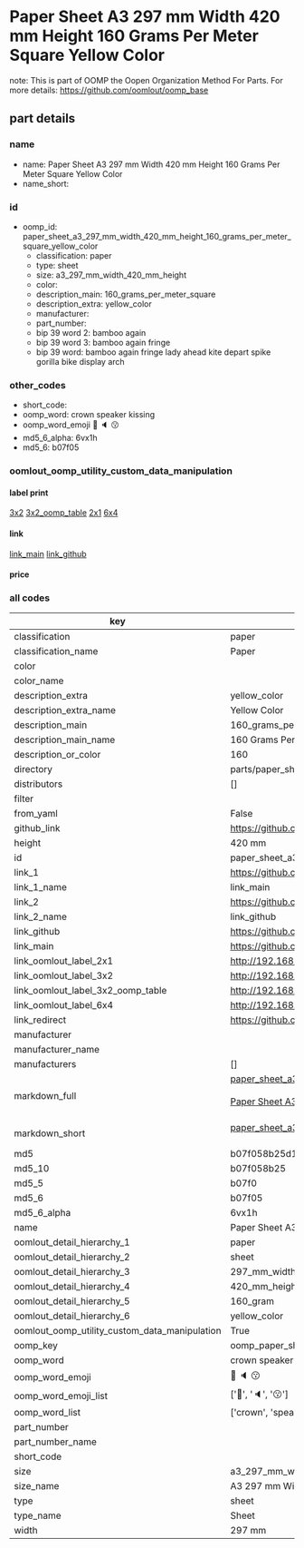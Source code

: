 # Paper Sheet A3 297 mm Width 420 mm Height 160 Grams Per Meter Square Yellow Color  

note: This is part of OOMP the Oopen Organization Method For Parts. For more details: https://github.com/oomlout/oomp_base

##  part details
  







### name
* name: Paper Sheet A3 297 mm Width 420 mm Height 160 Grams Per Meter Square Yellow Color
* name_short: 
### id
* oomp_id: paper_sheet_a3_297_mm_width_420_mm_height_160_grams_per_meter_square_yellow_color
  * classification: paper
  * type: sheet
  * size: a3_297_mm_width_420_mm_height
  * color: 
  * description_main: 160_grams_per_meter_square
  * description_extra: yellow_color
  * manufacturer: 
  * part_number: 
  * bip 39 word 2: bamboo again
  * bip 39 word 3: bamboo again fringe
  * bip 39 word: bamboo again fringe lady ahead kite depart spike gorilla bike display arch

### other_codes
* short_code: 
* oomp_word: crown speaker kissing
* oomp_word_emoji :crown: :speaker: :kissing:
* md5_6_alpha: 6vx1h
* md5_6: b07f05






### oomlout_oomp_utility_custom_data_manipulation
#### label print
[3x2](http://192.168.1.245:1112/?label=oomp%206vx1h)
[3x2_oomp_table](http://192.168.1.108:1112/?label=oomp%206vx1h)
[2x1](http://192.168.1.242:1112/?label=oomp%206vx1h)
[6x4](http://192.168.1.55:1112/?label=oomp%206vx1h)    

#### link

[link_main](https://github.com/oomlout/oomlout_oomp_version_1_messy/tree/main/parts/paper_sheet_a3_297_mm_width_420_mm_height_160_grams_per_meter_square_yellow_color) [link_github](https://github.com/oomlout/oomlout_oomp_version_1_messy/tree/main/parts/paper_sheet_a3_297_mm_width_420_mm_height_160_grams_per_meter_square_yellow_color)                             

#### price







### all codes 
| key | value |  
| --- | --- |  
| classification | paper |  
| classification_name | Paper |  
| color |  |  
| color_name |  |  
| description_extra | yellow_color |  
| description_extra_name | Yellow Color |  
| description_main | 160_grams_per_meter_square |  
| description_main_name | 160 Grams Per Meter Square |  
| description_or_color | 160 |  
| directory | parts/paper_sheet_a3_297_mm_width_420_mm_height_160_grams_per_meter_square_yellow_color |  
| distributors | [] |  
| filter |  |  
| from_yaml | False |  
| github_link | https://github.com/oomlout/oomlout_oomp_part_src/tree/main/parts/paper_sheet_a3_297_mm_width_420_mm_height_160_grams_per_meter_square_yellow_color |  
| height | 420 mm |  
| id | paper_sheet_a3_297_mm_width_420_mm_height_160_grams_per_meter_square_yellow_color |  
| link_1 | https://github.com/oomlout/oomlout_oomp_version_1_messy/tree/main/parts/paper_sheet_a3_297_mm_width_420_mm_height_160_grams_per_meter_square_yellow_color |  
| link_1_name | link_main |  
| link_2 | https://github.com/oomlout/oomlout_oomp_version_1_messy/tree/main/parts/paper_sheet_a3_297_mm_width_420_mm_height_160_grams_per_meter_square_yellow_color |  
| link_2_name | link_github |  
| link_github | https://github.com/oomlout/oomlout_oomp_version_1_messy/tree/main/parts/paper_sheet_a3_297_mm_width_420_mm_height_160_grams_per_meter_square_yellow_color |  
| link_main | https://github.com/oomlout/oomlout_oomp_version_1_messy/tree/main/parts/paper_sheet_a3_297_mm_width_420_mm_height_160_grams_per_meter_square_yellow_color |  
| link_oomlout_label_2x1 | http://192.168.1.242:1112/?label=oomp%206vx1h |  
| link_oomlout_label_3x2 | http://192.168.1.245:1112/?label=oomp%206vx1h |  
| link_oomlout_label_3x2_oomp_table | http://192.168.1.108:1112/?label=oomp%206vx1h |  
| link_oomlout_label_6x4 | http://192.168.1.55:1112/?label=oomp%206vx1h |  
| link_redirect | https://github.com/oomlout/oomlout_oomp_version_1_messy/tree/main/parts/paper_sheet_a3_297_mm_width_420_mm_height_160_grams_per_meter_square_yellow_color |  
| manufacturer |  |  
| manufacturer_name |  |  
| manufacturers | [] |  
| markdown_full | [paper_sheet_a3_297_mm_width_420_mm_height_160_grams_per_meter_square_yellow_color](none)<br>[](none)<br>[Paper Sheet A3 297 Mm Width 420 Mm Height 160 Grams Per Meter Square Yellow Color](none)<br><br> |  
| markdown_short | [paper_sheet_a3_297_mm_width_420_mm_height_160_grams_per_meter_square_yellow_color](none)<br><br> |  
| md5 | b07f058b25d1c759ec8297c8ba012890 |  
| md5_10 | b07f058b25 |  
| md5_5 | b07f0 |  
| md5_6 | b07f05 |  
| md5_6_alpha | 6vx1h |  
| name | Paper Sheet A3 297 mm Width 420 mm Height 160 Grams Per Meter Square Yellow Color |  
| oomlout_detail_hierarchy_1 | paper |  
| oomlout_detail_hierarchy_2 | sheet |  
| oomlout_detail_hierarchy_3 | 297_mm_width |  
| oomlout_detail_hierarchy_4 | 420_mm_height |  
| oomlout_detail_hierarchy_5 | 160_gram |  
| oomlout_detail_hierarchy_6 | yellow_color |  
| oomlout_oomp_utility_custom_data_manipulation | True |  
| oomp_key | oomp_paper_sheet_a3_297_mm_width_420_mm_height_160_grams_per_meter_square_yellow_color |  
| oomp_word | crown speaker kissing |  
| oomp_word_emoji | :crown: :speaker: :kissing: |  
| oomp_word_emoji_list | [':crown:', ':speaker:', ':kissing:'] |  
| oomp_word_list | ['crown', 'speaker', 'kissing'] |  
| part_number |  |  
| part_number_name |  |  
| short_code |  |  
| size | a3_297_mm_width_420_mm_height |  
| size_name | A3 297 mm Width 420 mm Height |  
| type | sheet |  
| type_name | Sheet |  
| width | 297 mm |  
